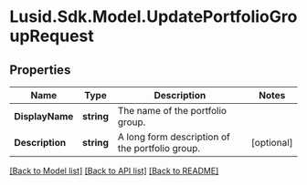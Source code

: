 # Lusid.Sdk.Model.UpdatePortfolioGroupRequest
## Properties

Name | Type | Description | Notes
------------ | ------------- | ------------- | -------------
**DisplayName** | **string** | The name of the portfolio group. | 
**Description** | **string** | A long form description of the portfolio group. | [optional] 

[[Back to Model list]](../README.md#documentation-for-models) [[Back to API list]](../README.md#documentation-for-api-endpoints) [[Back to README]](../README.md)

